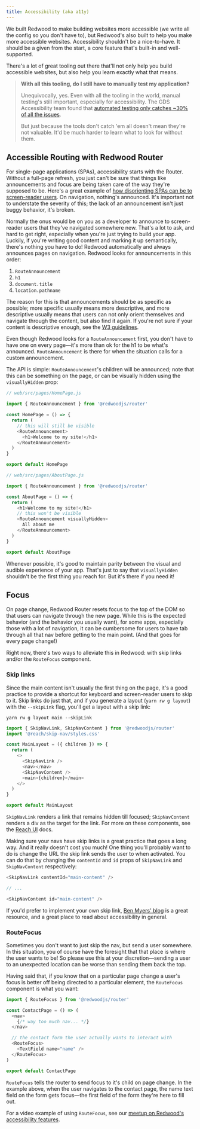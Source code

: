 ```yaml
---
title: Accessibility (aka a11y)
---
```


We built Redwood to make building websites more accessible (we write all the config so you don't have to), but Redwood's also built to help you make more accessible websites. Accessibility shouldn't be a nice-to-have. It should be a given from the start, a core feature that's built-in and well-supported.

There's a lot of great tooling out there that'll not only help you build accessible websites, but also help you learn exactly what that means.

> **With all this tooling, do I still have to manually test my application?**
>
> Unequivocally, yes. Even with all the tooling in the world, manual testing's still important, especially for accessibility.
> The GDS Accessibility team found that [automated testing only catches ~30% of all the issues](https://accessibility.blog.gov.uk/2017/02/24/what-we-found-when-we-tested-tools-on-the-worlds-least-accessible-webpage).
>
> But just because the tools don't catch 'em all doesn't mean they're not valuable. It'd be much harder to learn what to look for without them.

## Accessible Routing with Redwood Router

For single-page applications (SPAs), accessibility starts with the Router. Without a full-page refresh, you just can't be sure that things like announcements and focus are being taken care of the way they're supposed to be. Here's a great example of [how disorienting SPAs can be to screen-reader users](https://www.youtube.com/watch?v=NKTdNv8JpuM). On navigation, nothing's announced. It's important not to understate the severity of this; the lack of an announcement isn't just buggy behavior, it's broken.

Normally the onus would be on you as a developer to announce to screen-reader users that they've navigated somewhere new. That's a lot to ask, and hard to get right, especially when you're just trying to build your app. Luckily, if you're writing good content and marking it up semantically, there's nothing you have to do! Redwood automatically and always announces pages on navigation. Redwood looks for announcements in this order:

1. `RouteAnnouncement`
2. `h1`
3. `document.title`
4. `location.pathname`

The reason for this is that announcements should be as specific as possible; more specific usually means more descriptive, and more descriptive usually means that users can not only orient themselves and navigate through the content, but also find it again.
If you're not sure if your content is descriptive enough, see the [W3 guidelines](https://www.w3.org/WAI/WCAG21/Techniques/general/G88.html).

Even though Redwood looks for a `RouteAnnouncement` first, you don't have to have one on every page—it's more than ok for the h1 to be what's announced. `RouteAnnouncement` is there for when the situation calls for a custom announcement.

The API is simple: `RouteAnnouncement`'s children will be announced; note that this can be something on the page, or can be visually hidden using the `visuallyHidden` prop:

```js
// web/src/pages/HomePage.js

import { RouteAnnouncement } from '@redwoodjs/router'

const HomePage = () => {
  return (
    // this will still be visible
    <RouteAnnouncement>
      <h1>Welcome to my site!</h1>
    </RouteAnnouncement>
  )
}

export default HomePage
```

```js
// web/src/pages/AboutPage.js

import { RouteAnnouncement } from '@redwoodjs/router'

const AboutPage = () => {
  return (
    <h1>Welcome to my site!</h1>
    // this won't be visible
    <RouteAnnouncement visuallyHidden>
      All about me
    </RouteAnnouncement>
  )
}

export default AboutPage
```

Whenever possible, it's good to maintain parity between the visual and audible experience of your app. That's just to say that `visuallyHidden` shouldn't be the first thing you reach for. But it's there if you need it!

<!-- Note that if you have more than one `RouteAnnouncement`, Redwood uses the most specific one, that way if you have multiple layouts, you can override as needed. -->

## Focus

On page change, Redwood Router resets focus to the top of the DOM so that users can navigate through the new page. While this is the expected behavior (and the behavior you usually want), for some apps, especially those with a lot of navigation, it can be cumbersome for users to have tab through all that nav before getting to the main point. (And that goes for every page change!)

Right now, there's two ways to alleviate this in Redwood: with skip links and/or the `RouteFocus` component.

### Skip links

Since the main content isn't usually the first thing on the page, it's a good practice to provide a shortcut for keyboard and screen-reader users to skip to it. Skip links do just that, and if you generate a layout (`yarn rw g layout`) with the `--skipLink` flag, you'll get a layout with a skip link:

```terminal
yarn rw g layout main --skipLink
```

```js
import { SkipNavLink, SkipNavContent } from '@redwoodjs/router'
import '@reach/skip-nav/styles.css'

const MainLayout = ({ children }) => {
  return (
    <>
      <SkipNavLink />
      <nav></nav>
      <SkipNavContent />
      <main>{children}</main>
    </>
  )
}

export default MainLayout
```

`SkipNavLink` renders a link that remains hidden till focused; `SkipNavContent` renders a div as the target for the link. For more on these components, see the [Reach UI](https://reach.tech/skip-nav/#reach-skip-nav) docs.

Making sure your navs have skip links is a great practice that goes a long way. And it really doesn't cost you much!
One thing you'll probably want to do is change the URL the skip link sends the user to when activated. You can do that by changing the `contentId` and `id` props of `SkipNavLink` and `SkipNavContent` respectively:

```js
<SkipNavLink contentId="main-content" />

// ...

<SkipNavContent id="main-content" />
```

If you'd prefer to implement your own skip link, [Ben Myers' blog](https://benmyers.dev/blog/skip-links/) is a great resource, and a great place to read about accessibility in general.

### RouteFocus

Sometimes you don't want to just skip the nav, but send a user somewhere. In this situation, you of course have the foresight that that place is where the user wants to be! So please use this at your discretion—sending a user to an unexpected location can be worse than sending them back the top.

Having said that, if you know that on a particular page change a user's focus is better off being directed to a particular element, the `RouteFocus` component is what you want:

```js
import { RouteFocus } from '@redwoodjs/router'

const ContactPage = () => (
  <nav>
    {/* way too much nav... */}
  </nav>

  // the contact form the user actually wants to interact with
  <RouteFocus>
    <TextField name="name" />
  </RouteFocus>
)

export default ContactPage
```

`RouteFocus` tells the router to send focus to it's child on page change. In the example above, when the user navigates to the contact page, the name text field on the form gets focus—the first field of the form they're here to fill out.

For a video example of using `RouteFocus`, see our [meetup on Redwood's accessibility features](https://youtu.be/T1zs77LU68w?t=3240).
